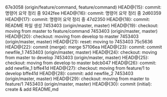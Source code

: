 67e3058 (origin/feature/command, feature/command) HEAD@{15}: commit: 명령어 요약 정리 중
9242fee HEAD@{16}: commit: 명령어 요약 정리 중
2d60359 HEAD@{17}: commit: 명령어 요약 정리 중
47d2350 HEAD@{18}: commit: README 파일 생성
7453403 (origin/master, master) HEAD@{19}: checkout: moving from master to feature/command
7453403 (origin/master, master) HEAD@{20}: checkout: moving from develop to master
7453403 (origin/master, master) HEAD@{21}: reset: moving to 7453403
75c5636 HEAD@{22}: commit (merge): merge
57106ea HEAD@{23}: commit: commit newfile_1
7453403 (origin/master, master) HEAD@{24}: checkout: moving from master to develop
7453403 (origin/master, master) HEAD@{25}: checkout: moving from develop to master
bdcb047 HEAD@{26}: commit: add newfile_1
bffe41d HEAD@{27}: checkout: moving from feature/1 to develop
bffe41d HEAD@{28}: commit: add newfile_2
7453403 (origin/master, master) HEAD@{29}: checkout: moving from master to feature/1
7453403 (origin/master, master) HEAD@{30}: commit (initial): create & add README,md

